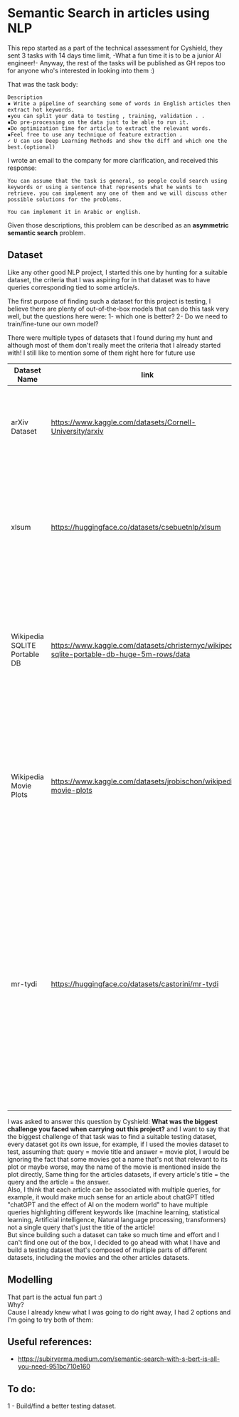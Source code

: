 # Semantic Search in articles using NLP

This repo started as a part of the technical assessment for Cyshield, they sent 3 tasks with 14 days time limit, -What a fun time it is to be a junior AI engineer!- Anyway, the rest of the tasks will be published as GH repos too for anyone who's interested in looking into them :)

That was the task body:

```
Description
▪ Write a pipeline of searching some of words in English articles then extract hot keywords.
▪you can split your data to testing , training, validation . .
▪Do pre-processing on the data just to be able to run it.
▪Do optimization time for article to extract the relevant words.
▪Feel free to use any technique of feature extraction .
✓ U can use Deep Learning Methods and show the diff and which one the best.(optional)
```
I wrote an email to the company for more clarification, and received this response:
```
You can assume that the task is general, so people could search using keywords or using a sentence that represents what he wants to retrieve. you can implement any one of them and we will discuss other possible solutions for the problems. 

You can implement it in Arabic or english. 
```
Given those descriptions, this problem can be described as an **asymmetric semantic search** problem.
## Dataset

Like any other good NLP project, I started this one by hunting for a suitable dataset, the criteria that I was aspiring for in that dataset was to have queries corresponding tied to some article/s.

The first purpose of finding such a dataset for this project is testing, I believe there are plenty of out-of-the-box models that can do this task very well, but the questions here were: 1- which one is better? 2- Do we need to train/fine-tune our own model? 

There were multiple types of datasets that I found during my hunt and although most of them don't really meet the criteria that I already started with! I still like to mention some of them right here for future use

Dataset Name | link | desc | size | language
--- | --- | --- | --- | --- 
arXiv Dataset | https://www.kaggle.com/datasets/Cornell-University/arxiv | That dataset contains lots of interesting features including article titles, authors, categories, abstracts, full-text PDFs | 1.7 million articles | eng
xlsum | https://huggingface.co/datasets/csebuetnlp/xlsum | The dataset contains various articles from the BBC news, each sample include the title which can be used a query and the article which can be used as the answer of that query | 1.35 million samples | 45 languages, ar, eng
Wikipedia SQLITE Portable DB | https://www.kaggle.com/datasets/christernyc/wikipedia-sqlite-portable-db-huge-5m-rows/data | Huge dataset organized in an SQLite DB of a wiki article, the dataset contains the title of the article and the labels associated with it which I believe it can be used as queries | over 5 million rows of data | eng
Wikipedia Movie Plots | https://www.kaggle.com/datasets/jrobischon/wikipedia-movie-plots | I believe the movie title and genre can be used as queries while the wiki plot and the IMDb plot can be used as the articles associated with those queries<br><br> Isn't there any similar data for Arabic language | 34,886 samples | eng
mr-tydi | https://huggingface.co/datasets/castorini/mr-tydi | this dataset is designed for monolingual retrieval, specifically to evaluate ranking with learned dense representations, each sample of this dataset contains a query, a positive message associated with that query and multiple negative passages<br><br> if instead of passages we had full articles, that would be the perfect dataset for this task :) | 48,729 samples | 11 languages in total, ar, eng

I was asked to answer this question by Cyshield: **What was the biggest challenge you faced when carrying out this project?** and I want to say that the biggest challenge of that task was to find a suitable testing dataset, every dataset got its own issue, for example, if I used the movies dataset to test, assuming that: query = movie title and answer = movie plot, I would be ignoring the fact that some movies got a name that's not that relevant to its plot or maybe worse, may the name of the movie is mentioned inside the plot directly, Same thing for the articles datasets, if every article's title = the query and the article = the answer.<br>
Also, I think that each article can be associated with multiple queries, for example, it would make much sense for an article about chatGPT titled "chatGPT and the effect of AI on the modern world" to have multiple queries highlighting different keywords like (machine learning, statistical learning, Artificial intelligence, Natural language processing, transformers) not a single query that's just the title of the article!<br>
But since building such a dataset can take so much time and effort and I can't find one out of the box, I decided to go ahead with what I have and build a testing dataset that's composed of multiple parts of different datasets, including the movies and the other articles datasets.

## Modelling
That part is the actual fun part :)<br>
Why?<br>
Cause I already knew what I was going to do right away, I had 2 options and I'm going to try both of them:

## Useful references:
- https://subirverma.medium.com/semantic-search-with-s-bert-is-all-you-need-951bc710e160


## To do:
1 - Build/find a better testing dataset. 


